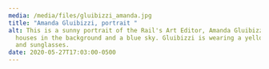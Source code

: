 ```yaml
---
media: /media/files/gluibizzi_amanda.jpg
title: "Amanda Gluibizzi, portrait "
alt: This is a sunny portrait of the Rail's Art Editor, Amanda Gluibizzi with
  houses in the background and a blue sky. Gluibizzi is wearing a yellow shirt
  and sunglasses.
date: 2020-05-27T17:03:00-0500
---
```

